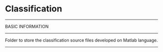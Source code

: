 # Classification

*************************************************************
BASIC INFORMATION
*************************************************************
Folder to store the classification source files developed on Matlab language.

*************************************************************